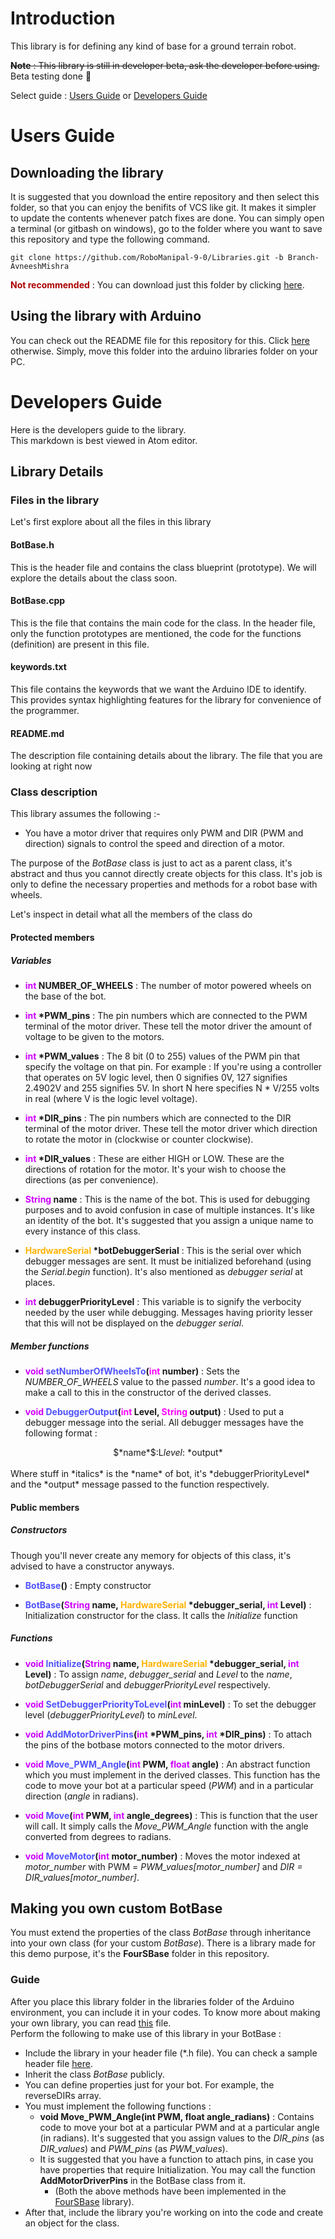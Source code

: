 # Introduction
This library is for defining any kind of base for a ground terrain robot.

~~**Note** : This library is still in developer beta, ask the developer before using.~~ <br>
Beta testing done :tada:

Select guide : [Users Guide](users-guide) or [Developers Guide](developers-guide)

# Users Guide

## Downloading the library
It is suggested that you download the entire repository and then select this folder, so that you can enjoy the benifits of VCS like git. It makes it simpler to update the contents whenever patch fixes are done. You can simply open a terminal (or gitbash on windows), go to the folder where you want to save this repository and type the following command.
```
git clone https://github.com/RoboManipal-9-0/Libraries.git -b Branch-AvneeshMishra
```
**<font color="#AA0000">Not recommended</font>** : You can download just this folder by clicking [here](https://minhaskamal.github.io/DownGit/#/home?url=https://github.com/RoboManipal-9-0/Libraries/tree/Branch-AvneeshMishra/BotBase).

## Using the library with Arduino
You can check out the README file for this repository for this. Click [here](../README.md) otherwise.
Simply, move this folder into the arduino libraries folder on your PC.

# Developers Guide
Here is the developers guide to the library. <br>
This markdown is best viewed in Atom editor.

## Library Details

### Files in the library
Let's first explore about all the files in this library

#### BotBase.h
This is the header file and contains the class blueprint (prototype). We will explore the details about the class soon.

#### BotBase.cpp
This is the file that contains the main code for the class. In the header file, only the function prototypes are mentioned, the code for the functions (definition) are present in this file.

#### keywords.txt
This file contains the keywords that we want the Arduino IDE to identify. This provides syntax highlighting features for the library for convenience of the programmer.

#### README.md
The description file containing details about the library. The file that you are looking at right now

### Class description
This library assumes the following :-
- You have a motor driver that requires only PWM and DIR (PWM and direction) signals to control the speed and direction of a motor.

The purpose of the *BotBase* class is just to act as a parent class, it's abstract and thus you cannot directly create objects for this class. It's job is only to define the necessary properties and methods for a robot base with wheels.

Let's inspect in detail what all the members of the class do

#### Protected members
##### Variables

- **<font color="#CD00FF">int</font> NUMBER_OF_WHEELS** : The number of motor powered wheels on the base of the bot.

- **<font color="#CD00FF">int</font> \*PWM_pins** : The pin numbers which are connected to the PWM terminal of the motor driver. These tell the motor driver the amount of voltage to be given to the motors.

- **<font color="#CD00FF">int</font> \*PWM_values** : The 8 bit (0 to 255) values of the PWM pin that specify the voltage on that pin. For example : If you're using a controller that operates on 5V logic level, then 0 signifies 0V, 127 signifies 2.4902V and 255 signifies 5V. In short N here specifies N * V/255 volts in real (where V is the logic level voltage).

- **<font color="#CD00FF">int</font> \*DIR_pins** : The pin numbers which are connected to the DIR terminal of the motor driver. These tell the motor driver which direction to rotate the motor in (clockwise or counter clockwise).

- **<font color="#CD00FF">int</font> \*DIR_values** : These are either HIGH or LOW. These are the directions of rotation for the motor. It's your wish to choose the directions (as per convenience).

- **<font color="#CD00FF">String</font> name** : This is the name of the bot. This is used for debugging purposes and to avoid confusion in case of multiple instances. It's like an identity of the bot. It's suggested that you assign a unique name to every instance of this class.

- **<font color="#FFB300">HardwareSerial</font> \*botDebuggerSerial** : This is the serial over which debugger messages are sent. It must be initialized beforehand (using the _Serial.begin_ function). It's also mentioned as _debugger serial_ at places.

- **<font color="#CD00FF">int</font> debuggerPriorityLevel** : This variable is to signify the verbocity needed by the user while debugging. Messages having priority lesser that this will not be displayed on the _debugger serial_.

##### Member functions
- **<font color="#CD00FF">void</font> <font color="#5052FF">setNumberOfWheelsTo</font>(<font color="#FF00FF">int</font> number)** : Sets the *NUMBER_OF_WHEELS* value to the passed *number*. It's a good idea to make a call to this in the constructor of the derived classes.

- **<font color="#CD00FF">void</font> <font color="#5052FF">DebuggerOutput</font>(<font color="#FF00FF">int</font> Level, <font color="#FF00FF">String</font> output)** : Used to put a debugger message into the serial. All debugger messages have the following format :<br>
<center>$*name*$:L<i>level</i>: *output*</center><br>
Where stuff in *italics* is the *name* of bot, it's *debuggerPriorityLevel* and the *output* message passed to the function respectively.

#### Public members
##### Constructors
Though you'll never create any memory for objects of this class, it's advised to have a constructor anyways.

- **<font color="#5052FF">BotBase</font>()** : Empty constructor

- **<font color="#5052FF">BotBase</font>(<font color="#CD00FF">String</font> name, <font color="#FFB300">HardwareSerial</font> \*debugger_serial, <font color="#CD00FF">int</font> Level)** : Initialization constructor for the class. It calls the *Initialize* function

##### Functions
- **<font color="#CD00FF">void</font> <font color="#5052FF">Initialize</font>(<font color="#CD00FF">String</font> name, <font color="#FFB300">HardwareSerial</font> \*debugger_serial, <font color="#CD00FF">int</font> Level)** : To assign *name*, *debugger_serial* and *Level* to the *name*, *botDebuggerSerial* and *debuggerPriorityLevel* respectively.

- **<font color="#CD00FF">void</font> <font color="#5052FF">SetDebuggerPriorityToLevel</font>(<font color="#CD00FF">int</font> minLevel)** : To set the debugger level (*debuggerPriorityLevel*) to *minLevel*.

- **<font color="#CD00FF">void</font> <font color="#5052FF">AddMotorDriverPins</font>(<font color="#CD00FF">int</font> \*PWM_pins, <font color="#CD00FF">int</font> \*DIR_pins)** : To attach the pins of the botbase motors connected to the motor drivers.

- **<font color="#CD00FF">void</font> <font color="#5052FF">Move_PWM_Angle</font>(<font color="#CD00FF">int</font> PWM, <font color="#CD00FF">float</font> angle)** : An abstract function which you must implement in the derived classes. This function has the code to move your bot at a particular speed (*PWM*) and in a particular direction (*angle* in radians).

- **<font color="#CD00FF">void</font> <font color="#5052FF">Move</font>(<font color="#CD00FF">int</font> PWM, <font color="#CD00FF">int</font> angle_degrees)** : This is function that the user will call. It simply calls the *Move_PWM_Angle* function with the angle converted from degrees to radians.

- **<font color="#CD00FF">void</font> <font color="#5052FF">MoveMotor</font>(<font color="#CD00FF">int</font> motor_number)** : Moves the motor indexed at *motor_number* with PWM = _PWM_values[motor_number]_ and _DIR = DIR_values[motor_number]_.

## Making you own custom BotBase
You must extend the properties of the class *BotBase* through inheritance into your own class (for your custom *BotBase*). There is a library made for this demo purpose, it's the **FourSBase** folder in this repository.

### Guide
After you place this library folder in the libraries folder of the Arduino environment, you can include it in your codes. To know more about making your own library, you can read [this](../README.md) file.<br>
Perform the following to make use of this library in your BotBase :
- Include the library in your header file (\*.h file). You can check a sample header file [here](../FourSBase/FourSBase.h).
- Inherit the class *BotBase* publicly.
- You can define properties just for your bot. For example, the reverseDIRs array.
- You must implement the following functions :
    - **void Move_PWM_Angle(int PWM, float angle_radians)** : Contains code to move your bot at a particular PWM and at a particular angle (in radians). It's suggested that you assign values to the *DIR_pins* (as *DIR_values*) and *PWM_pins* (as *PWM_values*).
    - It is suggested that you have a function to attach pins, in case you have properties that require Initialization. You may call the function **AddMotorDriverPins** in the BotBase class from it.
        - (Both the above methods have been implemented in the [FourSBase](../FourSBase/) library).
- After that, include the library you're working on into the code and create an object for the class.
